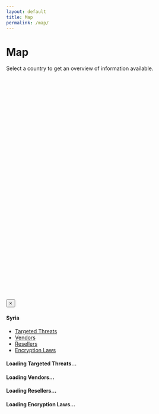 ```yaml
---
layout: default
title: Map
permalink: /map/
---
```


<h1>Map</h1>

<p>Select a country to get an overview of information available.</p>

<center><div id="map" style="position: relative; width: 100%; height: 600px;"></div></center>

<div class="modal fade" id="modal">
  <div class="modal-dialog">
    <div class="modal-content">
      <div class="modal-header">
        <button type="button" class="close" data-dismiss="modal" aria-label="Close"><span aria-hidden="true">&times;</span></button>
        <h4 class="modal-title">Syria</h4>
      </div>
      <div class="modal-body">
        <ul id="country-tabs" class="nav nav-tabs" role="tablist">
          <li role="presentation" class="active"><a href="#targetedthreats" aria-controls="targetedthreats" role="tab" data-toggle="tab">Targeted Threats</a></li>
          <li role="presentation"><a href="#vendors" aria-controls="vendors" role="tab" data-toggle="tab">Vendors</a></li>
          <li role="presentation"><a href="#resellers" aria-controls="resellers" role="tab" data-toggle="tab">Resellers</a></li>
          <li role="presentation"><a href="#encryptionlaws" aria-controls="encryptionlaws" role="tab" data-toggle="tab">Encryption Laws</a></li>
        </ul>
        <div class="tab-content">
          <div role="tabpanel" class="tab-pane active" id="targetedthreats">
            <h4>Loading Targeted Threats...</h4>
          </div>
          <div role="tabpanel" class="tab-pane" id="vendors">
            <h4>Loading Vendors...</h4>
          </div>
          <div role="tabpanel" class="tab-pane" id="resellers">
            <h4>Loading Resellers...</h4>
          </div>
          <div role="tabpanel" class="tab-pane" id="encryptionlaws">
            <h4>Loading Encryption Laws...</h4>
          </div>
        </div>
      </div>
    </div>
  </div>
</div>

<script id="view-targetedthreats" type="text/template">
  <li>
    <% if (typeof date != 'undefined' && date) { %><strong>Date</strong>: <%= date %><br><% } %>
    <% if (typeof md5 != 'undefined' && md5) { %><strong>MD5</strong>: <%= md5 %><br><% } %>
    <% if (typeof c2 != 'undefined' && c2) { %><strong>Command &amp; Control</strong>: <%= c2 %></strong><br><% } %>
    <% if (typeof family != 'undefined' && family) { %><strong>Family</strong>: <%= family %><br><% } %>
    <% if (typeof target != 'undefined' && target) { %><strong>Target</strong>: <%= target %><br><% } %>
    <% if (typeof reference != 'undefined' && reference) { %><a href="<%= reference %>" target="_blank">Reference</a><% } %>
    <hr>
  </li>
</script>

<script id="view-vendors" type="text/template">
  <li>
    <% if (typeof company != 'undefined' && company) { %><strong>Company</strong>: <%= company %><br><% } %>
    <% if (typeof solution != 'undefined' && solution) { %><strong>Solution</strong>: <%= solution %><br><% } %>
    <% if (typeof website != 'undefined' && website) { %><strong>Website</strong>: <a href="<%= website %>" target="_blank"><%= website %></a><% } %>
    <hr>
  </li>
</script>

<script id="view-encryptionlaws" type="text/template">
  <li>
    <% if (typeof import_restrictions != 'undefined' && import_restrictions) { %><strong>Import</strong>: <%= import_restrictions %><br><% } %>
    <% if (typeof prohibit_use != 'undefined' && prohibit_use) { %><strong>Prohibit Use</strong>: <%= prohibit_use %><br><% } %>
    <% if (typeof license_use != 'undefined' && license_use) { %><strong>License Use</strong>: <%= license_use %><br><% } %>
    <% if (typeof provide_keys != 'undefined' && provide_keys) { %><strpong>Provide Keys</strong>: <%= provide_keys %><% } %>
    <hr>
  </li>
</script>

<script id="view-resellers" type="text/template">
  <li>
    <% if (typeof company != 'undefined' && company) { %><strong>Company</strong>: <%= company %><br><% } %>
    <% if (typeof entity != 'undefined' && entity) { %><strong>Entity</strong>: <%= entity %><br><% } %>
    <% if (typeof country != 'undefined' && country) { %><strong>Location</strong>: <%= country %>, <%= region %>, <%= municipality %><br><% } %>
    <% if (typeof suppliers != 'undefined' && suppliers) { %><strong>Suppliers</strong>: <%= suppliers %><br><% } %>
    <% if (typeof government_customers != 'undefined' && government_customers) { %><strong>Government Customers</strong>: <%= government_customers %><br><% } %>
    <% if (typeof corporate_customers != 'undefined' && corporate_customers) { %><strong>Corporate Customers</strong>: <%= corporate_customers %><br><% } %>
    <% if (typeof website != 'undefined' && website) { %><strong>Website</strong>: <a href="<%= website %>" target="_blank"><%= website %></a><br><% } %>
    <% if (typeof notes != 'undefined' && notes) { %><strong>Notes</strong>: <%= notes %><br><% } %>
    <hr>
  </li>
</script>
